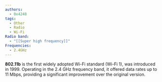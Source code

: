 ```yaml
---
authors:
  - 0x4248
tags:
  - Other
  - Radio
  - Wi-Fi
Radio band:
  - "[[Super high frequency]]"
Frequencies:
  - 2.4GHz
---
```

**802.11b** is the first widely adopted Wi-Fi standard (Wi-Fi 1), was introduced in 1999. Operating in the 2.4 GHz frequency band, it offered data rates up to 11 Mbps, providing a significant improvement over the original version.